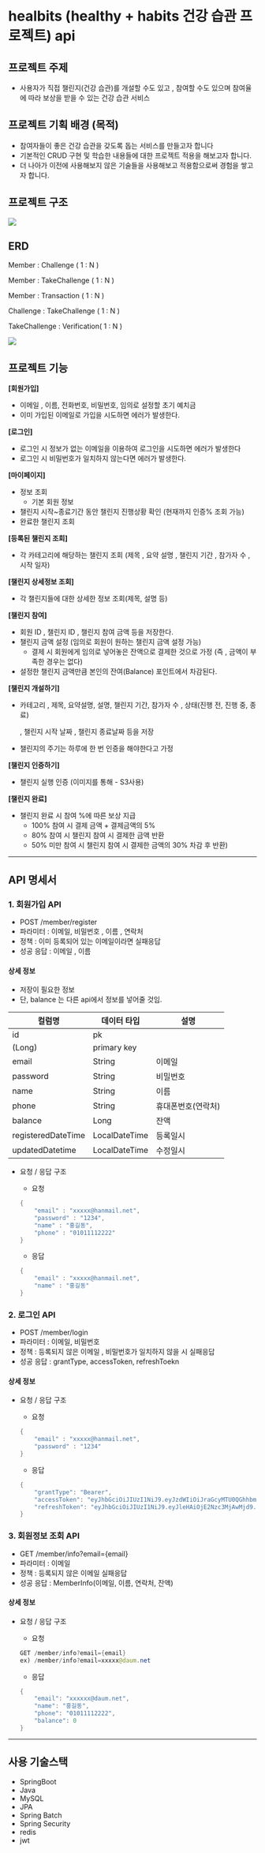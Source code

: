 # healbits (healthy + habits 건강 습관 프로젝트) api

## **프로젝트 주제**

- 사용자가 직접 챌린지(건강 습관)를 개설할 수도 있고 , 참여할 수도 있으며 참여율에 따라 보상을 받을 수 있는 건강 습관 서비스

## **프로젝트 기획 배경 (목적)**

- 참여자들이 좋은 건강 습관을 갖도록 돕는 서비스를 만들고자 합니다
- 기본적인 CRUD 구현 및 학습한 내용들에 대한 프로젝트 적용을 해보고자 합니다.
- 더 나아가 이전에 사용해보지 않은 기술들을 사용해보고 적용함으로써 경험을 쌓고자 합니다.

## **프로젝트 구조**

<img src = "images/Project_Architecture.png"/>

## ERD

Member : Challenge ( 1 : N )

Member : TakeChallenge ( 1 : N )

Member : Transaction ( 1 : N )

Challenge : TakeChallenge ( 1 : N )

TakeChallenge : Verification( 1 : N )

<img src = "images/ERD.png"/>

## 프로젝트 기능

**[회원가입]**

- 이메일 , 이름,  전화번호, 비밀번호, 임의로 설정할 초기 예치금
- 이미 가입된 이메일로 가입을 시도하면 에러가 발생한다.

**[로그인]**

- 로그인 시 정보가 없는 이메일을 이용하여 로그인을 시도하면 에러가 발생한다
- 로그인 시 비밀번호가 일치하지 않는다면 에러가 발생한다.

**[마이페이지]**

- 정보 조회
    - 기본 회원 정보
- 챌린지 시작~종료기간 동안 챌린지 진행상황 확인 (현재까지 인증% 조회 가능)
- 완료한 챌린지 조회

**[등록된 챌린지 조회]**

- 각 카테고리에 해당하는 챌린지 조회 (제목 , 요약 설명 , 챌린지 기간 , 참가자 수 , 시작 일자)

**[챌린지 상세정보 조회]**

- 각 챌린지들에 대한 상세한 정보 조회(제목, 설명 등)

**[챌린지 참여]**

- 회원 ID , 챌린지 ID , 챌린지 참여 금액 등을 저장한다.
- 챌린지 금액 설정 (임의로 회원이 원하는 챌린지 금액 설정 가능)
    - 결제 시 회원에게 임의로 넣어놓은 잔액으로 결제한 것으로 가정 (즉 , 금액이 부족한 경우는 없다)
- 설정한 챌린지 금액만큼 본인의 잔여(Balance) 포인트에서 차감된다.

**[챌린지 개설하기]**

- 카테고리 , 제목, 요약설명, 설명, 챌린지 기간, 참가자 수 , 상태(진행 전, 진행 중, 종료)
    
    , 챌린지 시작 날짜 , 챌린지 종료날짜 등을 저장
    
- 챌린지의 주기는 하루에 한 번 인증을 해야한다고 가정

**[챌린지 인증하기]**

- 챌린지 실행 인증 (이미지를 통해 - S3사용)

**[챌린지 완료]**

- 챌린지 완료 시 참여 %에 따른 보상 지급
    - 100% 참여 시 결제 금액 + 결제금액의 5%
    - 80% 참여 시 챌린지 참여 시 결제한 금액 반환
    - 50% 미만 참여 시 챌린지 참여 시 결제한 금액의 30% 차감 후 반환)

---
## API 명세서

### 1. 회원가입 API

- POST /member/register
- 파라미터 : 이메일,  비밀번호 , 이름 , 연락처
- 정책 : 이미 등록되어 있는 이메일이라면 실패응답
- 성공 응답 : 이메일 , 이름

#### 상세 정보

- 저장이 필요한 정보
- 단, balance 는 다른 api에서 정보를 넣어줄 것임.

| 컬럼명 | 데이터 타입 | 설명 |
| --- | --- | --- |
| id | pk
(Long) | primary key |
| email | String | 이메일 |
| password | String | 비밀번호 |
| name | String | 이름 |
| phone | String | 휴대폰번호(연락처) |
| balance | Long | 잔액 |
| registeredDateTime | LocalDateTime | 등록일시 |
| updatedDatetime | LocalDateTime | 수정일시 |
- 요청 / 응답 구조
    - 요청
    
    ```java
    {
        "email" : "xxxxx@hanmail.net",
        "password" : "1234",
        "name" : "홍길동",
        "phone" : "01011112222"
    }
    ```
    
    - 응답
    
    ```java
    {
        "email" : "xxxxx@hanmail.net",
        "name" : "홍길동"
    }
    ```
    

### 2. 로그인 API

- POST /member/login
- 파라미터 : 이메일,  비밀번호
- 정책 : 등록되지 않은 이메일 , 비밀번호가 일치하지 않을 시 실패응답
- 성공 응답 : grantType, accessToken, refreshToekn

#### 상세 정보

- 요청 / 응답 구조
    - 요청
    
    ```java
    {
        "email" : "xxxxx@hanmail.net",
        "password" : "1234"
    }
    ```
    
    - 응답
    
    ```java
    {
        "grantType": "Bearer",
        "accessToken": "eyJhbGciOiJIUzI1NiJ9.eyJzdWIiOiJraGcyMTU0QGhhbm1haWwubmV0IiwiYXV0aCI6IlJPTEVfVVNFUiIsImV4cCI6MTY3NzcyMDAyN30.GnbfK0jHH8XdQ3eexgj1XV5fuuGQvTQo4njX45FtDj4",
        "refreshToken": "eyJhbGciOiJIUzI1NiJ9.eyJleHAiOjE2Nzc3MjAwMjd9.fRx3PqZdjKEFgyOjWzf9JGHEBQRzdilidW7AH3Fotkw"
    }
    ```
    

### 3. 회원정보 조회 API

- GET /member/info?email={email}
- 파라미터 : 이메일
- 정책 : 등록되지 않은 이메일 실패응답
- 성공 응답 : MemberInfo(이메일, 이름, 연락처, 잔액)

#### 상세 정보

- 요청 / 응답 구조
    - 요청
    
    ```java
    GET /member/info?email={email}
    ex) /member/info?email=xxxxx@daum.net
    ```
    
    - 응답
    
    ```java
    {
        "email": "xxxxxx@daum.net",
        "name": "홍길동",
        "phone": "01011112222",
        "balance": 0
    }
    ```
---
## 사용 기술스택

- SpringBoot
- Java
- MySQL
- JPA
- Spring Batch
- Spring Security
- redis
- jwt
